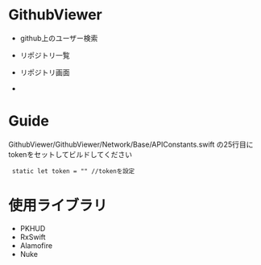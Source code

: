 # GithubViewer

- github上のユーザー検索
- リポジトリ一覧
- リポジトリ画面

-

# Guide
GithubViewer/GithubViewer/Network/Base/APIConstants.swift
の25行目にtokenをセットしてビルドしてください

```
 static let token = "" //tokenを設定
```

# 使用ライブラリ

- PKHUD
- RxSwift
- Alamofire
- Nuke
